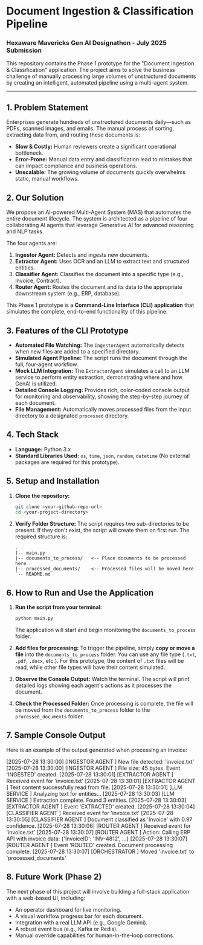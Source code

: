 # Document Ingestion & Classification Pipeline

### Hexaware Mavericks Gen AI Designathon - July 2025 Submission

This repository contains the Phase 1 prototype for the "Document Ingestion & Classification" application. The project aims to solve the business challenge of manually processing large volumes of unstructured documents by creating an intelligent, automated pipeline using a multi-agent system.

---

## 1. Problem Statement

Enterprises generate hundreds of unstructured documents daily—such as PDFs, scanned images, and emails. The manual process of sorting, extracting data from, and routing these documents is:
- **Slow & Costly:** Human reviewers create a significant operational bottleneck.
- **Error-Prone:** Manual data entry and classification lead to mistakes that can impact compliance and business operations.
- **Unscalable:** The growing volume of documents quickly overwhelms static, manual workflows.

## 2. Our Solution

We propose an AI-powered Multi-Agent System (MAS) that automates the entire document lifecycle. The system is architected as a pipeline of four collaborating AI agents that leverage Generative AI for advanced reasoning and NLP tasks.

The four agents are:
1.  **Ingestor Agent:** Detects and ingests new documents.
2.  **Extractor Agent:** Uses OCR and an LLM to extract text and structured entities.
3.  **Classifier Agent:** Classifies the document into a specific type (e.g., Invoice, Contract).
4.  **Router Agent:** Routes the document and its data to the appropriate downstream system (e.g., ERP, database).

This Phase 1 prototype is a **Command-Line Interface (CLI) application** that simulates the complete, end-to-end functionality of this pipeline.

## 3. Features of the CLI Prototype

- **Automated File Watching:** The `IngestorAgent` automatically detects when new files are added to a specified directory.
- **Simulated Agent Pipeline:** The script runs the document through the full, four-agent workflow.
- **Mock LLM Integration:** The `ExtractorAgent` simulates a call to an LLM service to perform entity extraction, demonstrating where and how GenAI is utilized.
- **Detailed Console Logging:** Provides rich, color-coded console output for monitoring and observability, showing the step-by-step journey of each document.
- **File Management:** Automatically moves processed files from the input directory to a designated `processed` directory.

## 4. Tech Stack

- **Language:** Python 3.x
- **Standard Libraries Used:** `os`, `time`, `json`, `random`, `datetime` (No external packages are required for this prototype).

## 5. Setup and Installation

1.  **Clone the repository:**
    ```bash
    git clone <your-github-repo-url>
    cd <your-project-directory>
    ```

2.  **Verify Folder Structure:**
    The script requires two sub-directories to be present. If they don't exist, the script will create them on first run. The required structure is:
    ```
    .
    |-- main.py
    |-- documents_to_process/   <-- Place documents to be processed here
    |-- processed_documents/    <-- Processed files will be moved here
    `-- README.md
    ```

## 6. How to Run and Use the Application

1.  **Run the script from your terminal:**
    ```bash
    python main.py
    ```
    The application will start and begin monitoring the `documents_to_process` folder.

2.  **Add files for processing:**
    To trigger the pipeline, simply **copy or move a file** into the `documents_to_process` folder. You can use any file type (`.txt`, `.pdf`, `.docx`, etc.). For this prototype, the content of `.txt` files will be read, while other file types will have their content simulated.

3.  **Observe the Console Output:**
    Watch the terminal. The script will print detailed logs showing each agent's actions as it processes the document.

4.  **Check the Processed Folder:**
    Once processing is complete, the file will be moved from the `documents_to_process` folder to the `processed_documents` folder.

## 7. Sample Console Output

Here is an example of the output generated when processing an invoice:

[2025-07-28 13:30:00] [INGESTOR AGENT ] New file detected: 'invoice.txt' 
[2025-07-28 13:30:00] [INGESTOR AGENT ] File size: 45 bytes. Event 'INGESTED' created.
[2025-07-28 13:30:01] [EXTRACTOR AGENT ] Received event for 'invoice.txt' 
[2025-07-28 13:30:01] [EXTRACTOR AGENT ] Text content successfully read from file. 
[2025-07-28 13:30:01] [LLM SERVICE ] Analyzing text for entities... 
[2025-07-28 13:30:03] [LLM SERVICE ] Extraction complete. Found 3 entities. 
[2025-07-28 13:30:03] [EXTRACTOR AGENT ] Event 'EXTRACTED' created.
[2025-07-28 13:30:04] [CLASSIFIER AGENT ] Received event for 'invoice.txt' 
[2025-07-28 13:30:05] [CLASSIFIER AGENT ] Document classified as 'Invoice' with 0.97 confidence.
[2025-07-28 13:30:06] [ROUTER AGENT ] Received event for 'invoice.txt' 
[2025-07-28 13:30:07] [ROUTER AGENT ] Action: Calling ERP API with invoice data: {'InvoiceID': 'INV-4812', ...} 
[2025-07-28 13:30:07] [ROUTER AGENT ] Event 'ROUTED' created. Document processing complete.
[2025-07-28 13:30:07] [ORCHESTRATOR     ] Moved 'invoice.txt' to 'processed_documents'

## 8. Future Work (Phase 2)

The next phase of this project will involve building a full-stack application with a web-based UI, including:
- An operator dashboard for live monitoring.
- A visual workflow progress bar for each document.
- Integration with a real LLM API (e.g., Google Gemini).
- A robust event bus (e.g., Kafka or Redis).
- Manual override capabilities for human-in-the-loop corrections.